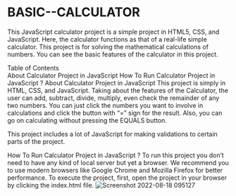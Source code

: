 # BASIC--CALCULATOR
This JavaScript calculator project is a simple project in HTML5, CSS, and JavaScript. Here, the calculator functions as that of a real-life simple calculator. This project is for solving the mathematical calculations of numbers. You can see the basic features of the calculator in this project.

Table of Contents	
About Calculator Project in JavaScript
How To Run Calculator Project in JavaScript ?
About Calculator Project in JavaScript
This project is simply in HTML, CSS, and JavaScript. Taking about the features of the Calculator, the user can add, subtract, divide, multiply, even check the remainder of any two numbers. You can just click the numbers you want to involve in calculations and click the button with “=” sign for the result. Also, you can go on calculating without pressing the EQUALS button.

This project includes a lot of JavaScript for making validations to certain parts of the project.

How To Run Calculator Project in JavaScript ?
To run this project you don’t need to have any kind of local server but yet a browser. We recommend you to use modern browsers like Google Chrome and Mozilla Firefox for better performance. To execute the project, first, open the project in your browser by clicking the index.html file.
![Screenshot 2022-08-18 095127](https://user-images.githubusercontent.com/102045195/185293062-1ea3c352-51c9-4e74-a760-234764265688.png)


